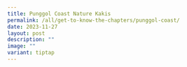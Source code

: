 ```yaml
---
title: Punggol Coast Nature Kakis
permalink: /all/get-to-know-the-chapters/punggol-coast/
date: 2023-11-27
layout: post
description: ""
image: ""
variant: tiptap
---
```

<p></p>